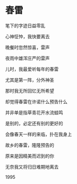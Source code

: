   

# 春雷

笔下的字迹日益零乱

心神怔忡，我快要离去

晚餐时忽然惊喜，雷声

夜雨中雄浑庄严的雷声

儿时，我最爱听每年的春雷

尤其是第一阵，分外神圣

那时我无所回忆无所希望

却觉得春雷在许诺什么预告什么

并非单是指草青花开水流蛙鸣

是别的，必定还有别的更好的

会像春天一样的来临，扑在我身上

故乡的春雷，隆隆预告的

原来是因精美而迟到的你

无奈我又将归日难期地离去

1995